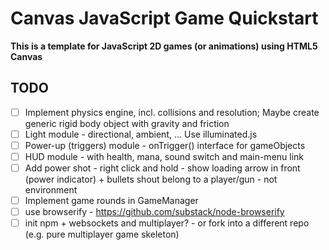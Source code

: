 # Canvas JavaScript Game Quickstart

**This is a template for JavaScript 2D games (or animations) using HTML5 Canvas**

## TODO
- [ ] Implement physics engine, incl. collisions and resolution; Maybe create generic rigid body object with gravity and friction
- [ ] Light module - directional, ambient, ... Use illuminated.js
- [ ] Power-up (triggers) module - onTrigger() interface for gameObjects
- [ ] HUD module - with health, mana, sound switch and main-menu link
- [ ] Add power shot - right click and hold - show loading arrow in front (power indicator) + bullets shout belong to a player/gun - not environment
- [ ] Implement game rounds in GameManager
- [ ] use browserify - https://github.com/substack/node-browserify
- [ ] init npm + websockets and multiplayer? - or fork into a different repo (e.g. pure multiplayer game skeleton)
